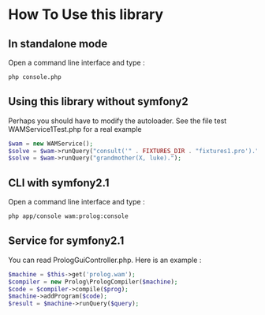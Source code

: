 # How To Use this library

## In standalone mode
Open a command line interface and type :
``` bash
php console.php
```

## Using this library without symfony2
Perhaps you should have to modify the autoloader.
See the file test WAMService1Test.php for a real example
```php
$wam = new WAMService();
$solve = $wam->runQuery("consult('" . FIXTURES_DIR . "fixtures1.pro').");
$solve = $wam->runQuery("grandmother(X, luke).");
```

## CLI with symfony2.1
Open a command line interface and type :
``` bash
php app/console wam:prolog:console
```

## Service for symfony2.1
You can read PrologGuiController.php.
Here is an example :
```php
$machine = $this->get('prolog.wam');
$compiler = new Prolog\PrologCompiler($machine);
$code = $compiler->compile($prog);
$machine->addProgram($code);
$result = $machine->runQuery($query);
```